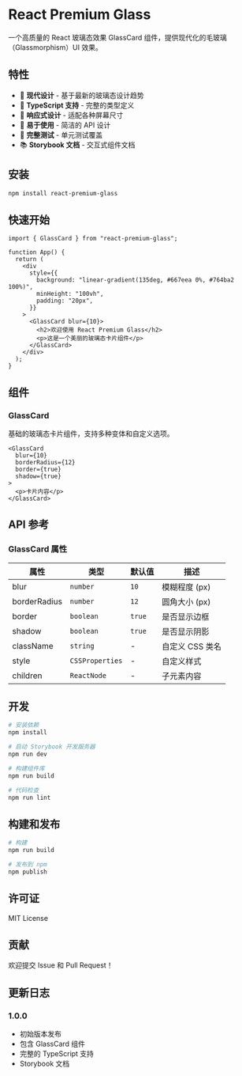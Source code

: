 # React Premium Glass

一个高质量的 React 玻璃态效果 GlassCard 组件，提供现代化的毛玻璃（Glassmorphism）UI 效果。

## 特性

- 🎨 **现代设计** - 基于最新的玻璃态设计趋势
- 🔧 **TypeScript 支持** - 完整的类型定义
- 📱 **响应式设计** - 适配各种屏幕尺寸
- 🎯 **易于使用** - 简洁的 API 设计
- 🧪 **完整测试** - 单元测试覆盖
- 📚 **Storybook 文档** - 交互式组件文档

## 安装

```bash
npm install react-premium-glass
```

## 快速开始

```tsx
import { GlassCard } from "react-premium-glass";

function App() {
  return (
    <div
      style={{
        background: "linear-gradient(135deg, #667eea 0%, #764ba2 100%)",
        minHeight: "100vh",
        padding: "20px",
      }}
    >
      <GlassCard blur={10}>
        <h2>欢迎使用 React Premium Glass</h2>
        <p>这是一个美丽的玻璃态卡片组件</p>
      </GlassCard>
    </div>
  );
}
```

## 组件

### GlassCard

基础的玻璃态卡片组件，支持多种变体和自定义选项。

```tsx
<GlassCard
  blur={10}
  borderRadius={12}
  border={true}
  shadow={true}
>
  <p>卡片内容</p>
</GlassCard>
```

## API 参考

### GlassCard 属性

| 属性         | 类型            | 默认值 | 描述            |
| ------------ | --------------- | ------ | --------------- |
| blur         | `number`        | `10`   | 模糊程度 (px)   |
| borderRadius | `number`        | `12`   | 圆角大小 (px)   |
| border       | `boolean`       | `true` | 是否显示边框    |
| shadow       | `boolean`       | `true` | 是否显示阴影    |
| className    | `string`        | -      | 自定义 CSS 类名 |
| style        | `CSSProperties` | -      | 自定义样式      |
| children     | `ReactNode`                                    | -         | 子元素内容      |

## 开发

```bash
# 安装依赖
npm install

# 启动 Storybook 开发服务器
npm run dev

# 构建组件库
npm run build

# 代码检查
npm run lint
```

## 构建和发布

```bash
# 构建
npm run build

# 发布到 npm
npm publish
```

## 许可证

MIT License

## 贡献

欢迎提交 Issue 和 Pull Request！

## 更新日志

### 1.0.0

- 初始版本发布
- 包含 GlassCard 组件
- 完整的 TypeScript 支持
- Storybook 文档
